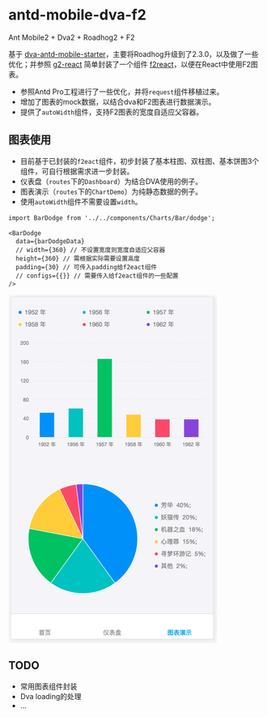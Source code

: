 # antd-mobile-dva-f2

Ant Mobile2 + Dva2 + Roadhog2 + F2

基于 [dva-antd-mobile-starter](https://github.com/xlsdg/dva-antd-mobile-starter)，主要将Roadhog升级到了2.3.0，以及做了一些优化；并参照 [g2-react](https://github.com/antvis/g2-react) 简单封装了一个组件 [f2react](https://github.com/beautycss/f2react)，以便在React中使用F2图表。

* 参照Antd Pro工程进行了一些优化，并将`request`组件移植过来。
* 增加了图表的mock数据，以结合dva和F2图表进行数据演示。
* 提供了`autoWidth`组件，支持F2图表的宽度自适应父容器。

## 图表使用
* 目前基于已封装的`f2eact`组件，初步封装了基本柱图、双柱图、基本饼图3个组件，可自行根据需求进一步封装。
* 仪表盘（`routes`下的`Dashboard`）为结合DVA使用的例子。
* 图表演示（`routes`下的`ChartDemo`）为纯静态数据的例子。
* 使用`autoWidth`组件不需要设置`width`。

```
import BarDodge from '../../components/Charts/Bar/dodge';
```

```
<BarDodge
  data={barDodgeData}
  // width={360} // 不设置宽度则宽度自适应父容器
  height={360} // 需根据实际需要设置高度
  padding={30} // 可传入padding给f2eact组件
  // configs={{}} // 需要传入给f2eact组件的一些配置
/>
```

![Screen Shot](screenshot.png)

## TODO
* 常用图表组件封装
* Dva loading的处理
* ...
